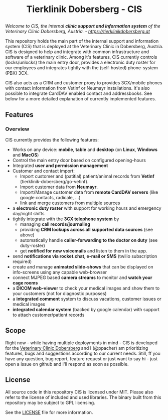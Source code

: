 <h1>
    <p align="center">Tierklinik Dobersberg - CIS</p>
</h1>

*Welcome to CIS, the internal **clinic support and information system** of the Veterinary Clinic Dobersberg, Austria. - https://tierklinikdobersberg.at*

This repository holds the main part of the internal support and information system (CIS) that is deployed at the Veterinary Clinic in Dobersberg, Austria. CIS is designed to help and integrate with common infrastructure and software of a veterinary clinic. Among it's features, CIS currently controls (locks/unlocks) the main entry door, provides a electronic duty roster for our employees and integrates tightly with the (self-hosted) phone-system (PBX) 3CX. 

CIS also acts as a CRM and customer proxy to provides 3CX/mobile phones with contact information from VetInf or Neumayr installations. It's also possible to integrate CardDAV enabled contact and addressbooks. See below for a more detailed explanation of currently implemented features.

## Features

### Overview

CIS currently provides the following features:

- Works on any device: **mobile**, **table** and **desktop** (on **Linux**, **Windows** and **MacOS**)
- Control the main entry door based on configured opening-hours
- Integrated **user and permission management**
- Customer and contact import:
  - Import customer and (patitial) patient/animal records from **VetInf** (tierklinik-dobersberg/go-vetinf).
  - Import customer data from **Neumayr**.
  - Import/Manage customer data from **remote CardDAV servers** (like google contacts, radicale, ...)
  - link and merge customers from multiple sources 
- a **electronic duty roster** with support for working hours and emergency day/night shifts
- tightly integrate with the **3CX telephone system** by
  - managing **call records/journaling**
  - providing **CRM lookups across all supported data sources** (see above)
  - automatically handle **caller-forwarding to the doctor on duty** (see duty-roster)
  - get **notified for new voicemails** and listen to them in the app.
- send **notifications via rocket.chat, e-mail or SMS** (twilio subscription required)
- create and manage **animated slide-shows** that can be displayed on info-screens using any capable web-browser
- connect MJPEG based **camera streams** to monitor and **watch your cage rooms**
- a **DICOM web-viewer** to check your medical images and show them to your customers (not for diagnostic purposes)
- a **integrated comment** system to discuss vacations, customer issues or medical images
- **integrated calendar system** (backed by google calendar) with support to attach customer/patient records

## Scope

Right now - while having multiple deployments in mind - CIS is developed for the [Veterinary Clinic Dobersberg](https://tierklinikdobersberg.at) and I (@ppacher) am prioritizing features, bugs and suggestions according to our current needs. Still, ff you have any question, bug report, feature request or just want to say hi - just open a issue on github and I'll respond as soon as possible. 

## License

All source code in this repository CIS is licensed under MIT. Please also refer to the license of included and used libraries. The binary built from this repository may be subject to GPL licensing.

See the [LICENSE](./LICENSE) file for more information.